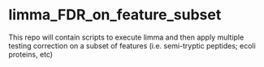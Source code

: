 # limma_FDR_on_feature_subset
This repo will contain scripts to execute limma and then apply multiple testing correction on a subset of features (i.e. semi-tryptic peptides; ecoli proteins, etc)
